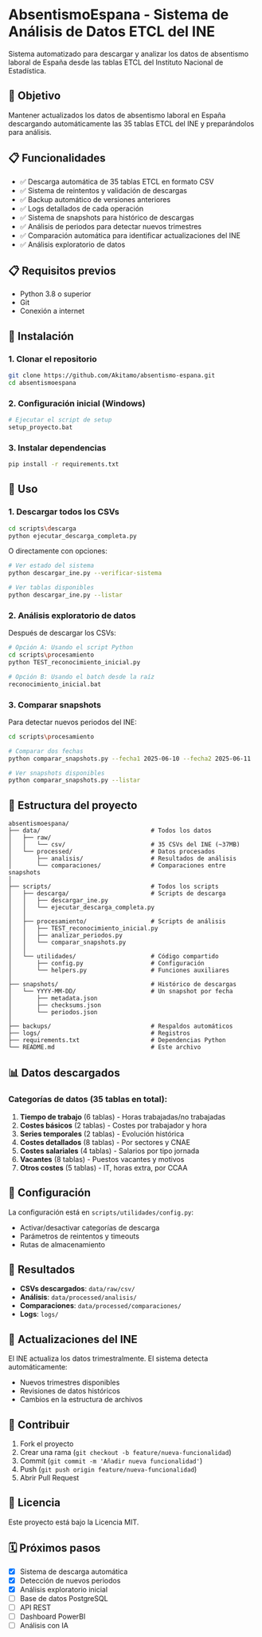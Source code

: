 # AbsentismoEspana - Sistema de Análisis de Datos ETCL del INE

Sistema automatizado para descargar y analizar los datos de absentismo laboral de España desde las tablas ETCL del Instituto Nacional de Estadística.

## 🎯 Objetivo
Mantener actualizados los datos de absentismo laboral en España descargando automáticamente las 35 tablas ETCL del INE y preparándolos para análisis.

## 📋 Funcionalidades
- ✅ Descarga automática de 35 tablas ETCL en formato CSV
- ✅ Sistema de reintentos y validación de descargas
- ✅ Backup automático de versiones anteriores
- ✅ Logs detallados de cada operación
- ✅ Sistema de snapshots para histórico de descargas
- ✅ Análisis de periodos para detectar nuevos trimestres
- ✅ Comparación automática para identificar actualizaciones del INE
- ✅ Análisis exploratorio de datos

## 📋 Requisitos previos
- Python 3.8 o superior
- Git
- Conexión a internet

## 🚀 Instalación

### 1. Clonar el repositorio
```bash
git clone https://github.com/Akitamo/absentismo-espana.git
cd absentismoespana
```

### 2. Configuración inicial (Windows)
```bash
# Ejecutar el script de setup
setup_proyecto.bat
```

### 3. Instalar dependencias
```bash
pip install -r requirements.txt
```

## 📖 Uso

### 1. Descargar todos los CSVs

```bash
cd scripts\descarga
python ejecutar_descarga_completa.py
```

O directamente con opciones:
```bash
# Ver estado del sistema
python descargar_ine.py --verificar-sistema

# Ver tablas disponibles
python descargar_ine.py --listar
```

### 2. Análisis exploratorio de datos

Después de descargar los CSVs:

```bash
# Opción A: Usando el script Python
cd scripts\procesamiento
python TEST_reconocimiento_inicial.py

# Opción B: Usando el batch desde la raíz
reconocimiento_inicial.bat
```

### 3. Comparar snapshots

Para detectar nuevos periodos del INE:

```bash
cd scripts\procesamiento

# Comparar dos fechas
python comparar_snapshots.py --fecha1 2025-06-10 --fecha2 2025-06-11

# Ver snapshots disponibles
python comparar_snapshots.py --listar
```

## 📁 Estructura del proyecto
```
absentismoespana/
├── data/                               # Todos los datos
│   ├── raw/
│   │   └── csv/                        # 35 CSVs del INE (~37MB)
│   └── processed/                      # Datos procesados
│       ├── analisis/                   # Resultados de análisis
│       └── comparaciones/              # Comparaciones entre snapshots
│
├── scripts/                            # Todos los scripts
│   ├── descarga/                       # Scripts de descarga
│   │   ├── descargar_ine.py
│   │   └── ejecutar_descarga_completa.py
│   │
│   ├── procesamiento/                  # Scripts de análisis
│   │   ├── TEST_reconocimiento_inicial.py
│   │   ├── analizar_periodos.py
│   │   └── comparar_snapshots.py
│   │
│   └── utilidades/                     # Código compartido
│       ├── config.py                   # Configuración
│       └── helpers.py                  # Funciones auxiliares
│
├── snapshots/                          # Histórico de descargas
│   └── YYYY-MM-DD/                     # Un snapshot por fecha
│       ├── metadata.json
│       ├── checksums.json
│       └── periodos.json
│
├── backups/                            # Respaldos automáticos
├── logs/                               # Registros
├── requirements.txt                    # Dependencias Python
└── README.md                           # Este archivo
```

## 📊 Datos descargados

### Categorías de datos (35 tablas en total):
1. **Tiempo de trabajo** (6 tablas) - Horas trabajadas/no trabajadas
2. **Costes básicos** (2 tablas) - Costes por trabajador y hora
3. **Series temporales** (2 tablas) - Evolución histórica
4. **Costes detallados** (8 tablas) - Por sectores y CNAE
5. **Costes salariales** (4 tablas) - Salarios por tipo jornada
6. **Vacantes** (8 tablas) - Puestos vacantes y motivos
7. **Otros costes** (5 tablas) - IT, horas extra, por CCAA

## 🔧 Configuración

La configuración está en `scripts/utilidades/config.py`:
- Activar/desactivar categorías de descarga
- Parámetros de reintentos y timeouts
- Rutas de almacenamiento

## 📝 Resultados

- **CSVs descargados**: `data/raw/csv/`
- **Análisis**: `data/processed/analisis/`
- **Comparaciones**: `data/processed/comparaciones/`
- **Logs**: `logs/`

## 🔄 Actualizaciones del INE

El INE actualiza los datos trimestralmente. El sistema detecta automáticamente:
- Nuevos trimestres disponibles
- Revisiones de datos históricos
- Cambios en la estructura de archivos

## 🤝 Contribuir

1. Fork el proyecto
2. Crear una rama (`git checkout -b feature/nueva-funcionalidad`)
3. Commit (`git commit -m 'Añadir nueva funcionalidad'`)
4. Push (`git push origin feature/nueva-funcionalidad`)
5. Abrir Pull Request

## 📄 Licencia

Este proyecto está bajo la Licencia MIT.

## 🗓️ Próximos pasos

- [x] Sistema de descarga automática
- [x] Detección de nuevos periodos
- [x] Análisis exploratorio inicial
- [ ] Base de datos PostgreSQL
- [ ] API REST
- [ ] Dashboard PowerBI
- [ ] Análisis con IA
